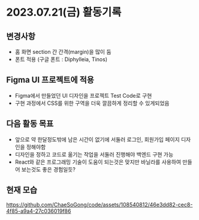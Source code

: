 # 2023.07.21(금) 활동기록

## 변경사항
- 홈 화면 section 간 간격(margin)을 많이 둠
- 폰트 적용 (구글 폰트 : Diphylleia, Tinos)

## Figma UI 프로젝트에 적용
- Figma에서 만들었던 UI 디자인을 프로젝트 Test Code로 구현
- 구현 과정에서 CSS를 위한 구역을 더욱 깔끔하게 정리할 수 있게되었음

## 다음 활동 목표
- 앞으로 약 한달정도밖에 남은 시간이 없기에 서둘러 로그인, 회원가입 페이지 디자인을 정해야함
- 디자인을 정하고 코드로 옮기는 작업을 서둘러 진행해야 백엔드 구현 가능
- React와 같은 프로그래밍 기술이 도움이 되는것은 맞지만 바닐라를 사용하여 만들어 보는것도 좋은 경험일듯?

## 현재 모습
https://github.com/ChaeSoGong/code/assets/108540812/46e3dd82-cec8-4f85-a9a4-27c036019f86
